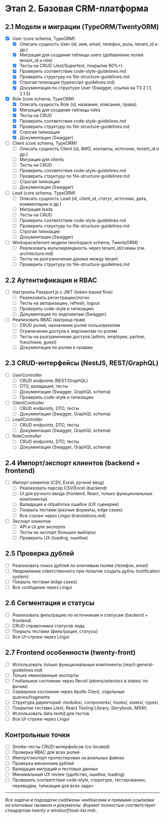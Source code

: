 # Этап 2. Базовая CRM-платформа

## 2.1 Модели и миграции (TypeORM/TwentyORM)
- [x] User (core schema, TypeORM)
    - [x] Описать сущность User (id, имя, email, телефон, роль, tenant_id и др.)
    - [x] Миграция для создания таблицы users (добавление полей tenant_id и role)
    - [x] Тесты на CRUD (Jest/Supertest, покрытие 80%+)
    - [x] Проверить соответствие code-style-guidelines.md
    - [x] Проверить структуру по file-structure-guidelines.md
    - [x] Строгая типизация (typescript-guidelines.md)
    - [x] Документация по структуре User (Swagger, ссылка на ТЗ 2.1.1, 2.1.5)
- [x] Role (core schema, TypeORM)
    - [x] Описать сущность Role (id, название, описание, права)
    - [x] Миграция для создания таблицы roles
    - [x] Тесты на CRUD
    - [x] Проверить соответствие code-style-guidelines.md
    - [x] Проверить структуру по file-structure-guidelines.md
    - [x] Строгая типизация
    - [x] Документация (Swagger)
- [ ] Client (core schema, TypeORM)
    - [ ] Описать сущность Client (id, ФИО, контакты, источник, tenant_id и др.)
    - [ ] Миграция для clients
    - [ ] Тесты на CRUD
    - [ ] Проверить соответствие code-style-guidelines.md
    - [ ] Проверить структуру по file-structure-guidelines.md
    - [ ] Строгая типизация
    - [ ] Документация (Swagger)
- [ ] Lead (core schema, TypeORM)
    - [ ] Описать сущность Lead (id, client_id, статус, источник, дата, комментарии и др.)
    - [ ] Миграция leads
    - [ ] Тесты на CRUD
    - [ ] Проверить соответствие code-style-guidelines.md
    - [ ] Проверить структуру по file-structure-guidelines.md
    - [ ] Строгая типизация
    - [ ] Документация (Swagger)
- [ ] Workspace/tenant модели (workspace schema, TwentyORM)
    - [ ] Реализовать мультиарендность через tenant_id/схемы (см. architecture.md)
    - [ ] Тесты на разграничение данных между tenant
    - [ ] Проверить структуру по file-structure-guidelines.md

## 2.2 Аутентификация и RBAC
- [ ] Настроить Passport.js с JWT (token-based flow)
    - [ ] Реализовать регистрацию/логин
    - [ ] Тесты на авторизацию, refresh, logout
    - [ ] Проверить code-style и типизацию
    - [ ] Документация по эндпоинтам (Swagger)
- [ ] Реализовать RBAC (матрица прав)
    - [ ] CRUD ролей, назначение ролей пользователям
    - [ ] Ограничение доступа к эндпоинтам по ролям
    - [ ] Тесты на разграничение доступа (admin, employee, partner, franchisee, guest)
    - [ ] Документация по ролям и правам

## 2.3 CRUD-интерфейсы (NestJS, REST/GraphQL)
- [ ] UserController
    - [ ] CRUD endpoints (REST/GraphQL)
    - [ ] DTO, валидация, тесты
    - [ ] Документация (Swagger, GraphQL schema)
    - [ ] Проверить code-style и типизацию
- [ ] ClientController
    - [ ] CRUD endpoints, DTO, тесты
    - [ ] Документация (Swagger, GraphQL schema)
- [ ] LeadController
    - [ ] CRUD endpoints, DTO, тесты
    - [ ] Документация (Swagger, GraphQL schema)
- [ ] RoleController
    - [ ] CRUD endpoints, DTO, тесты
    - [ ] Документация (Swagger, GraphQL schema)

## 2.4 Импорт/экспорт клиентов (backend + frontend)
- [ ] Импорт клиентов (CSV, Excel, ручной ввод)
    - [ ] Реализовать парсер CSV/Excel (backend)
    - [ ] UI для ручного ввода (frontend, React, только функциональные компоненты)
    - [ ] Валидация и обработка ошибок (UX сценарии)
    - [ ] Покрыть тестами (разные форматы, edge cases)
    - [ ] Все строки через Lingui (translations.md)
- [ ] Экспорт клиентов
    - [ ] API и UI для экспорта
    - [ ] Тесты на экспорт больших выборок
    - [ ] Проверить UX (loading, ошибки)

## 2.5 Проверка дублей
- [ ] Реализовать поиск дублей по ключевым полям (телефон, email)
- [ ] Уведомление ответственного при попытке создать дубль (notification system)
- [ ] Покрыть тестами (edge cases)
- [ ] Все сообщения через Lingui

## 2.6 Сегментация и статусы
- [ ] Реализовать фильтрацию по источникам и статусам (backend + frontend)
- [ ] CRUD справочника статусов лида
- [ ] Покрыть тестами (фильтрация, статусы)
- [ ] Все UI-строки через Lingui

## 2.7 Frontend особенности (twenty-front)
- [ ] Использовать только функциональные компоненты (react-general-guidelines.md)
- [ ] Только именованные экспорты
- [ ] Глобальное состояние через Recoil (atoms/selectors в states/ по фичам)
- [ ] Серверное состояние через Apollo Client, отдельные queries/fragments
- [ ] Структура директорий: modules/, components/, hooks/, states/, types/
- [ ] Покрытие тестами (Jest, React Testing Library, Storybook, MSW)
- [ ] Использовать data-testid для тестов
- [ ] Все UI-строки через Lingui

## Контрольные точки
- [ ] Smoke-тесты CRUD-интерфейсов (co-located)
- [ ] Проверка RBAC для всех ролей
- [ ] Импорт/экспорт протестирован на реальных файлах
- [ ] Проверка механизма дублей
- [ ] Валидация миграций и тестовых данных
- [ ] Минимальный UX review (удобство, ошибки, loading)
- [ ] Проверить соответствие code-style, структуре, тестированию, переводам, типизации для всех задач

---
_Все задачи и подзадачи снабжены чекбоксами и прямыми ссылками на ключевые правила и документы. Формат полностью соответствует стандартам twenty и windsurf/task-list.mdc._